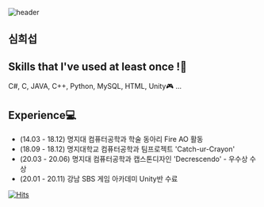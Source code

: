 ![header](https://capsule-render.vercel.app/api?type=Rect&color=gradient&height=80&section=header&text=My%20Profile&fontSize=50)
## 심희섭 <br/>
## Skills that I've used at least once !:punch:
C#, C, JAVA, C++, Python, MySQL, HTML, Unity:video_game: ...
## Experience:computer:
* (14.03 - 18.12) 명지대 컴퓨터공학과 학술 동아리 Fire AO 활동
* (18.09 - 18.12) 명지대학교 컴퓨터공학과 팀프로젝트 'Catch-ur-Crayon'
* (20.03 - 20.06) 명지대 컴퓨터공학과 캡스톤디자인 'Decrescendo' - 우수상 수상
* (20.01 - 20.11) 강남 SBS 게임 아카데미 Unity반 수료


[![Hits](https://hits.seeyoufarm.com/api/count/incr/badge.svg?url=https%3A%2F%2Fgithub.com%2Ftlagmltjq11&count_bg=%2379C83D&title_bg=%23555555&icon=ello.svg&icon_color=%23FFFA00&title=hits&edge_flat=false)](https://hits.seeyoufarm.com)
<!--
**tlagmltjq11/tlagmltjq11** is a ✨ _special_ ✨ repository because its `README.md` (this file) appears on your GitHub profile.

Here are some ideas to get you started:

- 🔭 I’m currently working on ...
- 🌱 I’m currently learning ...
- 👯 I’m looking to collaborate on ...
- 🤔 I’m looking for help with ...
- 💬 Ask me about ...
- 📫 How to reach me: ...
- 😄 Pronouns: ...
- ⚡ Fun fact: ...
-->
